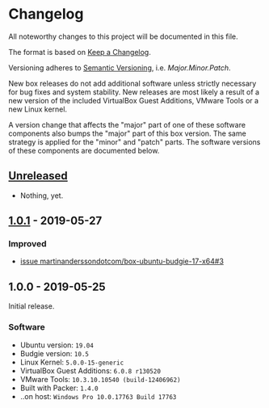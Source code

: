 # Changelog

All noteworthy changes to this project will be documented in this file.

The format is based on [Keep a Changelog][changelog-1].

Versioning adheres to [Semantic Versioning][changelog-2], i.e.
*Major.Minor.Patch*.

New box releases do not add additional software unless strictly necessary for
bug fixes and system stability. New releases are most likely a result of a new
version of the included VirtualBox Guest Additions, VMware Tools or a new Linux
kernel.

A version change that affects the "major" part of one of these software
components also bumps the "major" part of this box version. The same strategy is
applied for the "minor" and "patch" parts. The software versions of these
components are documented below.

[changelog-1]: http://keepachangelog.com/en/1.0.0/
[changelog-2]: http://semver.org/spec/v2.0.0.html

## [Unreleased][unreleased-1]

- Nothing, yet.

[unreleased-1]: https://github.com/martinanderssondotcom/box-ubuntu-budgie-19.04/compare/v1.0.1...HEAD

## [1.0.1][101-1] - 2019-05-27

### Improved

- [issue martinanderssondotcom/box-ubuntu-budgie-17-x64#3][101-2]

[101-1]: https://github.com/martinanderssondotcom/box-ubuntu-budgie-19.04/compare/v1.0.0...v1.0.1
[101-2]: https://github.com/martinanderssondotcom/box-ubuntu-budgie-17-x64/issues/3

## 1.0.0 - 2019-05-25

Initial release.

### Software

- Ubuntu version: `19.04`
- Budgie version: `10.5`
- Linux Kernel: `5.0.0-15-generic`
- VirtualBox Guest Additions: `6.0.8 r130520`
- VMware Tools: `10.3.10.10540 (build-12406962)`
- Built with Packer: `1.4.0`
- ..on host: `Windows Pro 10.0.17763 Build 17763`